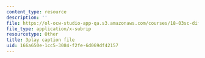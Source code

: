 ```yaml
---
content_type: resource
description: ''
file: https://ol-ocw-studio-app-qa.s3.amazonaws.com/courses/18-03sc-differential-equations-fall-2011/166a650e1cc53084f2fe6d069df42157_oEskbXrhkkk.srt
file_type: application/x-subrip
resourcetype: Other
title: 3play caption file
uid: 166a650e-1cc5-3084-f2fe-6d069df42157
---
```

